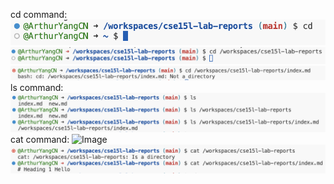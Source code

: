 cd command:
![Image](cd.png)
![Image](cd2.png)
![Image](cd3.png)
ls command:
![Image](ls.png)
cat command:
![Image](cat.png)
![Image](cat2.png)
